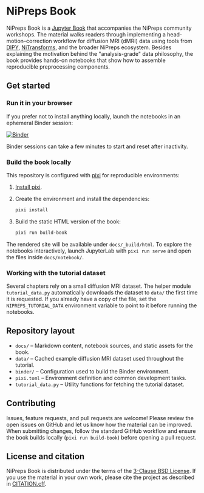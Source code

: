 # NiPreps Book

NiPreps Book is a [Jupyter Book](https://jupyterbook.org) that accompanies the NiPreps
community workshops. The material walks readers through implementing a
head-motion–correction workflow for diffusion MRI (dMRI) data using tools from
[DIPY](https://dipy.org), [NiTransforms](https://nipy.org/nitransforms), and the
broader NiPreps ecosystem. Besides explaining the motivation behind the
"analysis-grade" data philosophy, the book provides hands-on notebooks that show
how to assemble reproducible preprocessing components.

## Get started

### Run it in your browser

If you prefer not to install anything locally, launch the notebooks in an
ephemeral Binder session:

[![Binder](https://mybinder.org/badge_logo.svg)](https://mybinder.org/v2/gh/nipreps/nipreps-book/main?urlpath=lab/tree/docs/notebook)

Binder sessions can take a few minutes to start and reset after inactivity.

### Build the book locally

This repository is configured with [pixi](https://prefix.dev/pixi) for
reproducible environments:

1. [Install pixi](https://prefix.dev/docs/pixi/installation).
2. Create the environment and install the dependencies:

   ```bash
   pixi install
   ```
3. Build the static HTML version of the book:

   ```bash
   pixi run build-book
   ```

The rendered site will be available under `docs/_build/html`. To explore the
notebooks interactively, launch JupyterLab with `pixi run serve` and open the
files inside `docs/notebook/`.

### Working with the tutorial dataset

Several chapters rely on a small diffusion MRI dataset. The helper module
`tutorial_data.py` automatically downloads the dataset to `data/` the first time
it is requested. If you already have a copy of the file, set the
`NIPREPS_TUTORIAL_DATA` environment variable to point to it before running the
notebooks.

## Repository layout

- `docs/` – Markdown content, notebook sources, and static assets for the book.
- `data/` – Cached example diffusion MRI dataset used throughout the tutorial.
- `binder/` – Configuration used to build the Binder environment.
- `pixi.toml` – Environment definition and common development tasks.
- `tutorial_data.py` – Utility functions for fetching the tutorial dataset.

## Contributing

Issues, feature requests, and pull requests are welcome! Please review the
open issues on GitHub and let us know how the material can be improved. When
submitting changes, follow the standard GitHub workflow and ensure the book
builds locally (`pixi run build-book`) before opening a pull request.

## License and citation

NiPreps Book is distributed under the terms of the [3-Clause BSD
License](LICENSE). If you use the material in your own work, please cite the
project as described in [CITATION.cff](CITATION.cff).
